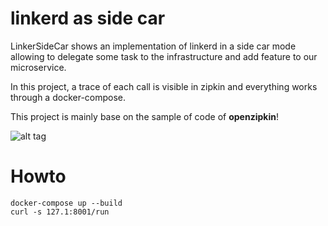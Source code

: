 # linkerd as side car
LinkerSideCar shows an implementation of linkerd in a side car mode allowing to delegate some task to the infrastructure and add feature to our microservice.

In this project, a trace of each call is visible in zipkin and everything works through a docker-compose.

This project is mainly base on the sample of code of **openzipkin**!

![alt tag](https://github.com/jhayotte/linkerdsidecar/tree/master/doc/zipkin.png)

# Howto

```
docker-compose up --build
curl -s 127.1:8001/run
```



